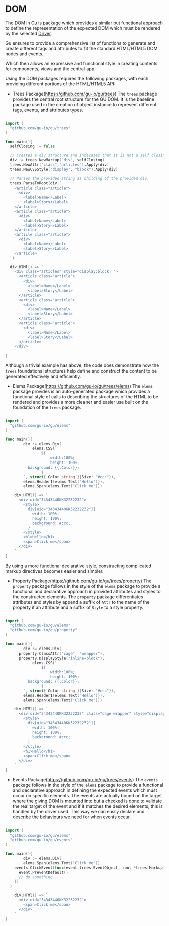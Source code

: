 DOM
====
The DOM in Gu is package which provides a similar but functional approach to define
the representation of the expected DOM which must be rendered by the selected [Driver](./drivers.md).

Gu ensures to provide a comprehensive list of functions to generate and create
different tags and attributes to fit the standard HTML/HTML5 DOM nodes and events.

Which then allows an expressive and functional style in creating contents for components,
views and the central app.

Using the DOM packages requires the following packages, with each providing different
portions of the HTML/HTML5 API:

- Trees Package(https://github.com/gu-io/gu/trees)
The `trees` package provides the central root structure for the GU DOM. It is the
baseline package used in the creation of object instance to represent different tags,
events, and attributes types.

```go

import (
  "github.com/gu-io/gu/trees"
)

func main(){
  selfClosing := false

  // Creates a div structure and indicates that it is not a self closing tag.
  div := trees.NewMarkup("div", selfClosing)
  trees.NewAttr("class","articles").Apply(div)
  trees.NewCSSStyle("display", "block").Apply(div)

  // Parses the provided string as childing of the provided div.
  trees.ParseToRoot(div,`
    <article class="article">
      <div>
        <label>Name</Label>
        <label>Story</Label>
    </article>
    <article class="article">
      <div>
        <label>Name</Label>
        <label>Story</Label>
    </article>
    <article class="article">
      <div>
        <label>Name</Label>
        <label>Story</Label>
    </article>
  `)

  div.HTMl() => `
    <div class="articles" style="display:block; ">
      <article class="article">
        <div>
          <label>Name</Label>
          <label>Story</Label>
      </article>
      <article class="article">
        <div>
          <label>Name</Label>
          <label>Story</Label>
      </article>
      <article class="article">
        <div>
          <label>Name</Label>
          <label>Story</Label>
      </article>
    </div>
  `
}
```

Although a trivial example has above, the code does demonstrate how the `trees`
foundational structures help define and construct the content to be generated
effectively and efficiently.

- Elems Package(https://github.com/gu-io/gu/trees/elems)
The `elems` package provides is an auto-generated package which provides a functional
style of calls to describing the structures of the HTML to be rendered and provides
a more cleaner and easier use built on the foundation of the `trees` package.

```go

import (
  "github.com/gu-io/gu/elems"
)

func main(){
		div := elems.Div(
			elems.CSS(`
				${
					width:100%;
					height: 100%;
          background: {{.Color}};
				}
		`, struct{ Color string }{Size: "#ccc"}),
		elems.Header1(elems.Text("Hello")}),
		elems.Span(elems.Text("Click me")))

    div.HTMl() => `
      <div uid="34343440KK32232232">
        <style>
          div[uid="34343440KK32232232"]{
            width: 100%;
            height: 100%;
            background: #ccc;
          }
        </style>
        <h1>Hello</h1>
        <span>Click me</span>
      </div>
    `
}
```

By using a more functional declarative style, constructing complicated markup
directives becomes easier and simpler.

- Property Package(https://github.com/gu-io/gu/trees/property)
The `property` package follows in the style of the `elems` package to provide a functional
and declarative approach in provided attributes and styles to the constructed elements.
The `property` package differentiates attributes and styles by append a suffix of
`Attr` to the name of the property if an attribute and a suffix of `Style` to a style
property.

```go

import (
  "github.com/gu-io/gu/elems"
  "github.com/gu-io/gu/property"
)

func main(){
		div := elems.Div(
      property.ClassAttr("cage", "wrapper"),
      property.DisplayStyle("inline-block"),
			elems.CSS(`
				${
					width:100%;
					height: 100%;
          background: {{.Color}};
				}
		`, struct{ Color string }{Size: "#ccc"}),
		elems.Header1(elems.Text("Hello")}),
		elems.Span(elems.Text("Click me")))

    div.HTMl() => `
      <div uid="34343440KK32232232" class="cage wrapper" style="display:inline-block; ">
        <style>
          div[uid="34343440KK32232232"]{
            width: 100%;
            height: 100%;
            background: #ccc;
          }
        </style>
        <h1>Hello</h1>
        <span>Click me</span>
      </div>
    `
}
```

- Events Package(https://github.com/gu-io/gu/trees/events)
The `events` package follows in the style of the `elems` package to provide a functional
and declarative approach in defining the expected events which must occur on specific
elements. The events are actually bound on the target where the giving DOM is mounted into
but a checked is done to validate the real target of the event and if it matches the
desired elements, this is handled by the driver used. This way we can easily declare and
describe the behaviours we need for when events occur.

```go

import (
  "github.com/gu-io/gu/elems"
  "github.com/gu-io/gu/events"
)

func main(){
		div := elems.Div(
		elems.Span(elems.Text("Click me")),
    events.ClickEvent(func(event trees.EventObject, root *trees.Markup){
      event.PreventDefault()
      // do something.....
    })
  )

    div.HTMl() => `
      <div uid="34343440KK32232232">
        <span>Click me</span>
      </div>
    `
}
```
